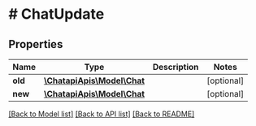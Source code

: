# # ChatUpdate

## Properties

Name | Type | Description | Notes
------------ | ------------- | ------------- | -------------
**old** | [**\ChatapiApis\Model\Chat**](Chat.md) |  | [optional]
**new** | [**\ChatapiApis\Model\Chat**](Chat.md) |  | [optional]

[[Back to Model list]](../../README.md#models) [[Back to API list]](../../README.md#endpoints) [[Back to README]](../../README.md)
